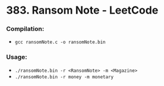 # 383. Ransom Note - LeetCode

### Compilation:
- `gcc ransomNote.c -o ransomNote.bin`

### Usage:
- `./ransomNote.bin -r <RansomNote> -m <Magazine>`
- `./ransomNote.bin -r money -m monetary`

